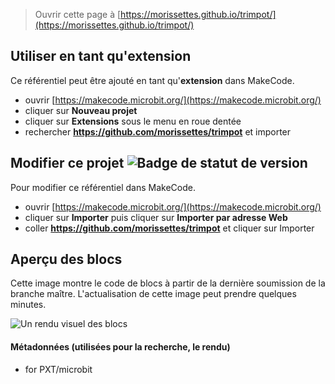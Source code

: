 
> Ouvrir cette page à [https://morissettes.github.io/trimpot/](https://morissettes.github.io/trimpot/)

## Utiliser en tant qu'extension

Ce référentiel peut être ajouté en tant qu'**extension** dans MakeCode.

* ouvrir [https://makecode.microbit.org/](https://makecode.microbit.org/)
* cliquer sur **Nouveau projet**
* cliquer sur **Extensions** sous le menu en roue dentée
* rechercher **https://github.com/morissettes/trimpot** et importer

## Modifier ce projet ![Badge de statut de version](https://github.com/morissettes/trimpot/workflows/MakeCode/badge.svg)

Pour modifier ce référentiel dans MakeCode.

* ouvrir [https://makecode.microbit.org/](https://makecode.microbit.org/)
* cliquer sur **Importer** puis cliquer sur **Importer par adresse Web**
* coller **https://github.com/morissettes/trimpot** et cliquer sur Importer

## Aperçu des blocs

Cette image montre le code de blocs à partir de la dernière soumission de la branche maître.
L'actualisation de cette image peut prendre quelques minutes.

![Un rendu visuel des blocs](https://github.com/morissettes/trimpot/raw/master/.github/makecode/blocks.png)

#### Métadonnées (utilisées pour la recherche, le rendu)

* for PXT/microbit
<script src="https://makecode.com/gh-pages-embed.js"></script><script>makeCodeRender("{{ site.makecode.home_url }}", "{{ site.github.owner_name }}/{{ site.github.repository_name }}");</script>
